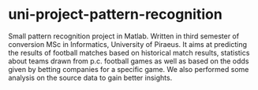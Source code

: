 # uni-project-pattern-recognition
Small pattern recognition project in Matlab. Written in third semester of conversion MSc in Informatics, University of Piraeus.
It aims at predicting the results of football matches based on historical match results, statistics about teams
drawn from p.c. football games as well as based on the odds given by betting companies for a specific game.
We also performed some analysis on the source data to gain better insights.
